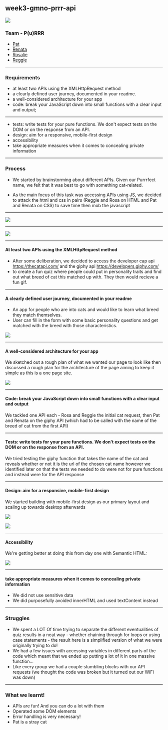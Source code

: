 ## week3-gmno-prrr-api

![](https://i.imgur.com/kX224US.png)


### Team - P(u)RRR
* [Pat](https://github.com/pat-cki)
* [Renata](https://github.com/renatajarmova)
* [Rosalie](https://github.com/rosalie-baxter)
* [Reggie](https://github.com/ReginaldJbeili)

---

### Requirements 
- at least two APIs using the XMLHttpRequest method
- a clearly defined user journey, documented in your readme.
- a well-considered architecture for your app
- code: break your JavaScript down into small functions with a clear input and output;

---

- tests: write tests for your pure functions. We don't expect tests on the DOM or on the response from an API.
- design: aim for a responsive, mobile-first design
- accessibility
- take appropriate measures when it comes to concealing private information

---

### Process

- We started by brainstorming about different APIs. Given our Purrrfect name, we felt that it was best to go with something cat-related. 

- As the main focus of this task was accessing APIs using JS, we decided to attack the html and css in pairs (Reggie and Rosa on HTML and Pat and Renata on CSS) to save time then mob the javascript

---

![](https://i.imgur.com/vL5tnB0.jpg)


---

![](https://i.imgur.com/hA0fPHb.jpg)

---

#### At least two APIs using the XMLHttpRequest method
- After some deliberation, we decided to access the developer cap api https://thecatapi.com/ and the giphy api https://developers.giphy.com/
- to create a fun quiz where people could put in personality traits and find out what breed of cat this matched up with. They then would recieve a fun gif. 

---

#### A clearly defined user journey, documented in your readme
* An app for people who are into cats and would like to learn what breed they match themselves. 
* User can fill in the form with some basic personality questions and get matched with the breed with those characteristics.

![](https://media.giphy.com/media/nNxT5qXR02FOM/giphy.gif)

---

#### A well-considered architecture for your app

We sketched out a rough plan of what we wanted our page to look like then discussed a rough plan for the architecture of the page aiming to keep it simple as this is a one page site. 

![](https://i.imgur.com/LosbUdU.png)

---

#### Code: break your JavaScript down into small functions with a clear input and output

We tackled one API each - Rosa and Reggie the initial cat request, then Pat and Renata on the giphy API (which had to be called with the name of the breed of cat from the first API)

---

#### Tests: write tests for your pure functions. We don't expect tests on the DOM or on the response from an API.

We tried testing the giphy function that takes the name of the cat and reveals whether or not it is the url of the chosen cat name however we identified later on that the tests we needed to do were not for pure functions and instead were for the API response

---

#### Design: aim for a responsive, mobile-first design

We started building with mobile-first design as our primary layout and scaling up towards desktop afterwards

![](https://i.imgur.com/5ZKaiud.png)

![](https://i.imgur.com/zZW3m1z.png)


---

#### Accessibility

We're getting better at doing this from day one with Semantic HTML: 

![](https://i.imgur.com/4QmUYn2.png)

---

#### take appropriate measures when it comes to concealing private information

* We did not use sensitive data
* We did purposefully avoided innerHTML and used textContent instead

---

### Struggles

- We spent a LOT Of time trying to separate the different eventualities of quiz results in a neat way - whether chaining through for loops or using case statements - the result here is a simplified version of what we were originally trying to do!
- We had a few issues with accessing variables in different parts of the code which meant that we ended up putting a lot of it in one massive function... 
- Like every group we had a couple stumbling blocks with our API requests (we thought the code was broken but it turned out our WiFi was down)

---

### What we learnt!

- APIs are fun! And you can do a lot with them
- Operated some DOM elements
- Error handling is very necessary!
- Pat is a stray cat



